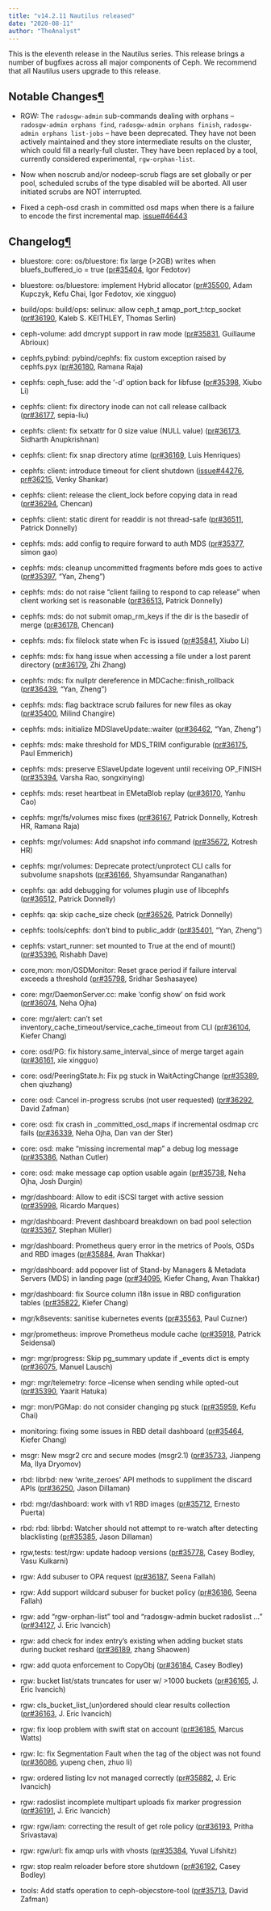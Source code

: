 ```yaml
---
title: "v14.2.11 Nautilus released"
date: "2020-08-11"
author: "TheAnalyst"
---
```


This is the eleventh release in the Nautilus series. This release brings a number of bugfixes across all major components of Ceph. We recommend that all Nautilus users upgrade to this release.

## Notable Changes[¶](#notable-changes "Permalink to this headline")

- RGW: The `radosgw-admin` sub-commands dealing with orphans – `radosgw-admin orphans find`, `radosgw-admin orphans finish`, `radosgw-admin orphans list-jobs` – have been deprecated. They have not been actively maintained and they store intermediate results on the cluster, which could fill a nearly-full cluster. They have been replaced by a tool, currently considered experimental, `rgw-orphan-list`.
    
- Now when noscrub and/or nodeep-scrub flags are set globally or per pool, scheduled scrubs of the type disabled will be aborted. All user initiated scrubs are NOT interrupted.
    
- Fixed a ceph-osd crash in committed osd maps when there is a failure to encode the first incremental map. [issue#46443](https://tracker.ceph.com/issues/46443)
    

## Changelog[¶](#changelog "Permalink to this headline")

- bluestore: core: os/bluestore: fix large (>2GB) writes when bluefs\_buffered\_io = true ([pr#35404](https://github.com/ceph/ceph/pull/35404), Igor Fedotov)
    
- bluestore: os/bluestore: implement Hybrid allocator ([pr#35500](https://github.com/ceph/ceph/pull/35500), Adam Kupczyk, Kefu Chai, Igor Fedotov, xie xingguo)
    
- build/ops: build/ops: selinux: allow ceph\_t amqp\_port\_t:tcp\_socket ([pr#36190](https://github.com/ceph/ceph/pull/36190), Kaleb S. KEITHLEY, Thomas Serlin)
    
- ceph-volume: add dmcrypt support in raw mode ([pr#35831](https://github.com/ceph/ceph/pull/35831), Guillaume Abrioux)
    
- cephfs,pybind: pybind/cephfs: fix custom exception raised by cephfs.pyx ([pr#36180](https://github.com/ceph/ceph/pull/36180), Ramana Raja)
    
- cephfs: ceph\_fuse: add the ‘-d’ option back for libfuse ([pr#35398](https://github.com/ceph/ceph/pull/35398), Xiubo Li)
    
- cephfs: client: fix directory inode can not call release callback ([pr#36177](https://github.com/ceph/ceph/pull/36177), sepia-liu)
    
- cephfs: client: fix setxattr for 0 size value (NULL value) ([pr#36173](https://github.com/ceph/ceph/pull/36173), Sidharth Anupkrishnan)
    
- cephfs: client: fix snap directory atime ([pr#36169](https://github.com/ceph/ceph/pull/36169), Luis Henriques)
    
- cephfs: client: introduce timeout for client shutdown ([issue#44276](http://tracker.ceph.com/issues/44276), [pr#36215](https://github.com/ceph/ceph/pull/36215), Venky Shankar)
    
- cephfs: client: release the client\_lock before copying data in read ([pr#36294](https://github.com/ceph/ceph/pull/36294), Chencan)
    
- cephfs: client: static dirent for readdir is not thread-safe ([pr#36511](https://github.com/ceph/ceph/pull/36511), Patrick Donnelly)
    
- cephfs: mds: add config to require forward to auth MDS ([pr#35377](https://github.com/ceph/ceph/pull/35377), simon gao)
    
- cephfs: mds: cleanup uncommitted fragments before mds goes to active ([pr#35397](https://github.com/ceph/ceph/pull/35397), “Yan, Zheng”)
    
- cephfs: mds: do not raise “client failing to respond to cap release” when client working set is reasonable ([pr#36513](https://github.com/ceph/ceph/pull/36513), Patrick Donnelly)
    
- cephfs: mds: do not submit omap\_rm\_keys if the dir is the basedir of merge ([pr#36178](https://github.com/ceph/ceph/pull/36178), Chencan)
    
- cephfs: mds: fix filelock state when Fc is issued ([pr#35841](https://github.com/ceph/ceph/pull/35841), Xiubo Li)
    
- cephfs: mds: fix hang issue when accessing a file under a lost parent directory ([pr#36179](https://github.com/ceph/ceph/pull/36179), Zhi Zhang)
    
- cephfs: mds: fix nullptr dereference in MDCache::finish\_rollback ([pr#36439](https://github.com/ceph/ceph/pull/36439), “Yan, Zheng”)
    
- cephfs: mds: flag backtrace scrub failures for new files as okay ([pr#35400](https://github.com/ceph/ceph/pull/35400), Milind Changire)
    
- cephfs: mds: initialize MDSlaveUpdate::waiter ([pr#36462](https://github.com/ceph/ceph/pull/36462), “Yan, Zheng”)
    
- cephfs: mds: make threshold for MDS\_TRIM configurable ([pr#36175](https://github.com/ceph/ceph/pull/36175), Paul Emmerich)
    
- cephfs: mds: preserve ESlaveUpdate logevent until receiving OP\_FINISH ([pr#35394](https://github.com/ceph/ceph/pull/35394), Varsha Rao, songxinying)
    
- cephfs: mds: reset heartbeat in EMetaBlob replay ([pr#36170](https://github.com/ceph/ceph/pull/36170), Yanhu Cao)
    
- cephfs: mgr/fs/volumes misc fixes ([pr#36167](https://github.com/ceph/ceph/pull/36167), Patrick Donnelly, Kotresh HR, Ramana Raja)
    
- cephfs: mgr/volumes: Add snapshot info command ([pr#35672](https://github.com/ceph/ceph/pull/35672), Kotresh HR)
    
- cephfs: mgr/volumes: Deprecate protect/unprotect CLI calls for subvolume snapshots ([pr#36166](https://github.com/ceph/ceph/pull/36166), Shyamsundar Ranganathan)
    
- cephfs: qa: add debugging for volumes plugin use of libcephfs ([pr#36512](https://github.com/ceph/ceph/pull/36512), Patrick Donnelly)
    
- cephfs: qa: skip cache\_size check ([pr#36526](https://github.com/ceph/ceph/pull/36526), Patrick Donnelly)
    
- cephfs: tools/cephfs: don’t bind to public\_addr ([pr#35401](https://github.com/ceph/ceph/pull/35401), “Yan, Zheng”)
    
- cephfs: vstart\_runner: set mounted to True at the end of mount() ([pr#35396](https://github.com/ceph/ceph/pull/35396), Rishabh Dave)
    
- core,mon: mon/OSDMonitor: Reset grace period if failure interval exceeds a threshold ([pr#35798](https://github.com/ceph/ceph/pull/35798), Sridhar Seshasayee)
    
- core: mgr/DaemonServer.cc: make ‘config show’ on fsid work ([pr#36074](https://github.com/ceph/ceph/pull/36074), Neha Ojha)
    
- core: mgr/alert: can’t set inventory\_cache\_timeout/service\_cache\_timeout from CLI ([pr#36104](https://github.com/ceph/ceph/pull/36104), Kiefer Chang)
    
- core: osd/PG: fix history.same\_interval\_since of merge target again ([pr#36161](https://github.com/ceph/ceph/pull/36161), xie xingguo)
    
- core: osd/PeeringState.h: Fix pg stuck in WaitActingChange ([pr#35389](https://github.com/ceph/ceph/pull/35389), chen qiuzhang)
    
- core: osd: Cancel in-progress scrubs (not user requested) ([pr#36292](https://github.com/ceph/ceph/pull/36292), David Zafman)
    
- core: osd: fix crash in \_committed\_osd\_maps if incremental osdmap crc fails ([pr#36339](https://github.com/ceph/ceph/pull/36339), Neha Ojha, Dan van der Ster)
    
- core: osd: make “missing incremental map” a debug log message ([pr#35386](https://github.com/ceph/ceph/pull/35386), Nathan Cutler)
    
- core: osd: make message cap option usable again ([pr#35738](https://github.com/ceph/ceph/pull/35738), Neha Ojha, Josh Durgin)
    
- mgr/dashboard: Allow to edit iSCSI target with active session ([pr#35998](https://github.com/ceph/ceph/pull/35998), Ricardo Marques)
    
- mgr/dashboard: Prevent dashboard breakdown on bad pool selection ([pr#35367](https://github.com/ceph/ceph/pull/35367), Stephan Müller)
    
- mgr/dashboard: Prometheus query error in the metrics of Pools, OSDs and RBD images ([pr#35884](https://github.com/ceph/ceph/pull/35884), Avan Thakkar)
    
- mgr/dashboard: add popover list of Stand-by Managers & Metadata Servers (MDS) in landing page ([pr#34095](https://github.com/ceph/ceph/pull/34095), Kiefer Chang, Avan Thakkar)
    
- mgr/dashboard: fix Source column i18n issue in RBD configuration tables ([pr#35822](https://github.com/ceph/ceph/pull/35822), Kiefer Chang)
    
- mgr/k8sevents: sanitise kubernetes events ([pr#35563](https://github.com/ceph/ceph/pull/35563), Paul Cuzner)
    
- mgr/prometheus: improve Prometheus module cache ([pr#35918](https://github.com/ceph/ceph/pull/35918), Patrick Seidensal)
    
- mgr: mgr/progress: Skip pg\_summary update if \_events dict is empty ([pr#36075](https://github.com/ceph/ceph/pull/36075), Manuel Lausch)
    
- mgr: mgr/telemetry: force –license when sending while opted-out ([pr#35390](https://github.com/ceph/ceph/pull/35390), Yaarit Hatuka)
    
- mgr: mon/PGMap: do not consider changing pg stuck ([pr#35959](https://github.com/ceph/ceph/pull/35959), Kefu Chai)
    
- monitoring: fixing some issues in RBD detail dashboard ([pr#35464](https://github.com/ceph/ceph/pull/35464), Kiefer Chang)
    
- msgr: New msgr2 crc and secure modes (msgr2.1) ([pr#35733](https://github.com/ceph/ceph/pull/35733), Jianpeng Ma, Ilya Dryomov)
    
- rbd: librbd: new ‘write\_zeroes’ API methods to suppliment the discard APIs ([pr#36250](https://github.com/ceph/ceph/pull/36250), Jason Dillaman)
    
- rbd: mgr/dashboard: work with v1 RBD images ([pr#35712](https://github.com/ceph/ceph/pull/35712), Ernesto Puerta)
    
- rbd: rbd: librbd: Watcher should not attempt to re-watch after detecting blacklisting ([pr#35385](https://github.com/ceph/ceph/pull/35385), Jason Dillaman)
    
- rgw,tests: test/rgw: update hadoop versions ([pr#35778](https://github.com/ceph/ceph/pull/35778), Casey Bodley, Vasu Kulkarni)
    
- rgw: Add subuser to OPA request ([pr#36187](https://github.com/ceph/ceph/pull/36187), Seena Fallah)
    
- rgw: Add support wildcard subuser for bucket policy ([pr#36186](https://github.com/ceph/ceph/pull/36186), Seena Fallah)
    
- rgw: add “rgw-orphan-list” tool and “radosgw-admin bucket radoslist …” ([pr#34127](https://github.com/ceph/ceph/pull/34127), J. Eric Ivancich)
    
- rgw: add check for index entry’s existing when adding bucket stats during bucket reshard ([pr#36189](https://github.com/ceph/ceph/pull/36189), zhang Shaowen)
    
- rgw: add quota enforcement to CopyObj ([pr#36184](https://github.com/ceph/ceph/pull/36184), Casey Bodley)
    
- rgw: bucket list/stats truncates for user w/ >1000 buckets ([pr#36165](https://github.com/ceph/ceph/pull/36165), J. Eric Ivancich)
    
- rgw: cls\_bucket\_list\_(un)ordered should clear results collection ([pr#36163](https://github.com/ceph/ceph/pull/36163), J. Eric Ivancich)
    
- rgw: fix loop problem with swift stat on account ([pr#36185](https://github.com/ceph/ceph/pull/36185), Marcus Watts)
    
- rgw: lc: fix Segmentation Fault when the tag of the object was not found ([pr#36086](https://github.com/ceph/ceph/pull/36086), yupeng chen, zhuo li)
    
- rgw: ordered listing lcv not managed correctly ([pr#35882](https://github.com/ceph/ceph/pull/35882), J. Eric Ivancich)
    
- rgw: radoslist incomplete multipart uploads fix marker progression ([pr#36191](https://github.com/ceph/ceph/pull/36191), J. Eric Ivancich)
    
- rgw: rgw/iam: correcting the result of get role policy ([pr#36193](https://github.com/ceph/ceph/pull/36193), Pritha Srivastava)
    
- rgw: rgw/url: fix amqp urls with vhosts ([pr#35384](https://github.com/ceph/ceph/pull/35384), Yuval Lifshitz)
    
- rgw: stop realm reloader before store shutdown ([pr#36192](https://github.com/ceph/ceph/pull/36192), Casey Bodley)
    
- tools: Add statfs operation to ceph-objecstore-tool ([pr#35713](https://github.com/ceph/ceph/pull/35713), David Zafman)
